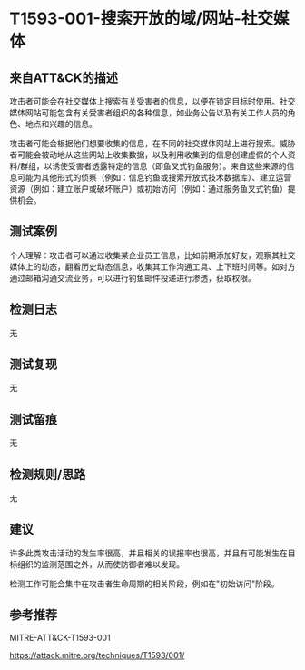 # T1593-001-搜索开放的域/网站-社交媒体

## 来自ATT&CK的描述

攻击者可能会在社交媒体上搜索有关受害者的信息，以便在锁定目标时使用。社交媒体网站可能包含有关受害者组织的各种信息，如业务公告以及有关工作人员的角色、地点和兴趣的信息。

攻击者可能会根据他们想要收集的信息，在不同的社交媒体网站上进行搜索。威胁者可能会被动地从这些网站上收集数据，以及利用收集到的信息创建虚假的个人资料/群组，以诱使受害者透露特定的信息（即鱼叉式钓鱼服务）。来自这些来源的信息可能为其他形式的侦察（例如：信息钓鱼或搜索开放式技术数据库）、建立运营资源（例如：建立账户或破坏账户）或初始访问（例如：通过服务鱼叉式钓鱼）提供机会。

## 测试案例

个人理解：攻击者可以通过收集某企业员工信息，比如前期添加好友，观察其社交媒体上的动态，翻看历史动态信息，收集其工作沟通工具、上下班时间等。如对方通过邮箱沟通交流业务，可以进行钓鱼邮件投递进行渗透，获取权限。

## 检测日志

无

## 测试复现

无

## 测试留痕

无

## 检测规则/思路

无

## 建议

许多此类攻击活动的发生率很高，并且相关的误报率也很高，并且有可能发生在目标组织的监测范围之外，从而使防御者难以发现。

检测工作可能会集中在攻击者生命周期的相关阶段，例如在"初始访问"阶段。

## 参考推荐

MITRE-ATT&CK-T1593-001

<https://attack.mitre.org/techniques/T1593/001/>

